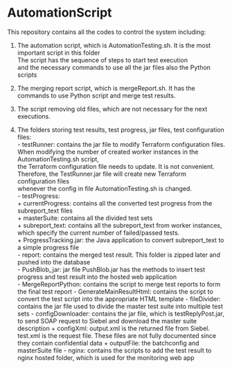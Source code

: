 # AutomationScript
This repository contains all the codes to control the system including:  

1.  The automation script, which is AutomationTesting.sh. It is the most important script in this folder  
    The script has the sequence of steps to start test execution  
    and the necessary commands to use all the jar files  also the Python scripts
    
2.  The merging report script, which is mergeReport.sh. It has the commands to use Python script and merge test results.
    
3.  The script removing old files, which are not necessary for the next executions.
    
4.  The folders storing test results, test progress, jar files, test configuration files:  
        - testRunner: contains the jar file to modify Terraform configuration files.  
                      When modifying the number of created worker instances in the AutomationTesting.sh script,  
                      the Terraform configuration file needs to update. It is not convenient.  
                      Therefore, the TestRunner.jar file will create new Terraform configuration files  
                      whenever the config in file AutomationTesting.sh is changed.  
        - testProgress:  
            + currentProgress: contains all the converted test progress from the subreport_text files  
            + masterSuite: contains all the divided test sets  
            + subreport_text: contains all the subreport_text from worker instances, which specify the current number of failed/passed tests.  
            + ProgressTracking.jar: the Java application to convert subreport_text to a simple progress file  
        - report: contains the merged test result. This folder is zipped later and pushed into the database  
        - PushBlob_jar: jar file PushBlob.jar has the methods to insert test progress and test result into the hosted web application  
        - MergeReportPython: contains the script to merge test reports to form the final test report
        - GenerateMainResultHtml: contains the script to convert the test script into the appropriate HTML template
        - fileDivider: contains the jar file used to divide the master test suite into multiple test sets
        - configDownloader: contains the jar file, which is testReplyPost.jar, to send SOAP request to Siebel and download the master suite description
            + configXml: output.xml is the returned file from Siebel. test.xml is the request file. 
                         These files are not fully documented since they contain confidential data
            + outputFile: the batchconfig and masterSuite file
        - nginx: contains the scripts to add the test result to nginx hosted folder, which is used for the monitoring web app  
